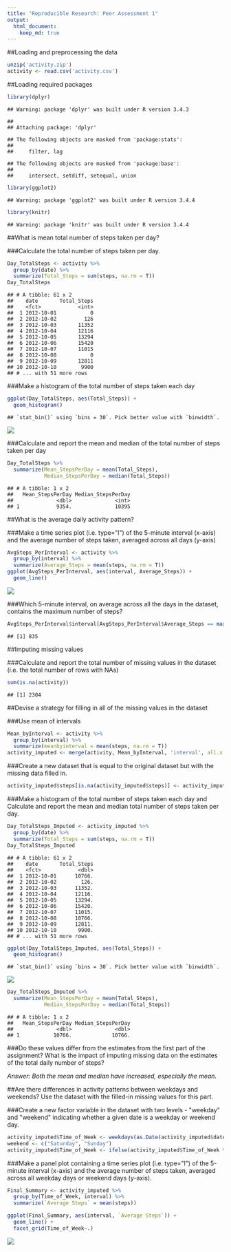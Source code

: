 ```yaml
---
title: "Reproducible Research: Peer Assessment 1"
output: 
  html_document:
    keep_md: true
---
```



##Loading and preprocessing the data

```r
unzip('activity.zip')
activity <- read.csv('activity.csv')
```
##Loading required packages

```r
library(dplyr)
```

```
## Warning: package 'dplyr' was built under R version 3.4.3
```

```
## 
## Attaching package: 'dplyr'
```

```
## The following objects are masked from 'package:stats':
## 
##     filter, lag
```

```
## The following objects are masked from 'package:base':
## 
##     intersect, setdiff, setequal, union
```

```r
library(ggplot2)
```

```
## Warning: package 'ggplot2' was built under R version 3.4.4
```

```r
library(knitr)
```

```
## Warning: package 'knitr' was built under R version 3.4.4
```
##What is mean total number of steps taken per day?  

###Calculate the total number of steps taken per day.

```r
Day_TotalSteps <- activity %>%
  group_by(date) %>%
  summarize(Total_Steps = sum(steps, na.rm = T))
Day_TotalSteps
```

```
## # A tibble: 61 x 2
##    date       Total_Steps
##    <fct>            <int>
##  1 2012-10-01           0
##  2 2012-10-02         126
##  3 2012-10-03       11352
##  4 2012-10-04       12116
##  5 2012-10-05       13294
##  6 2012-10-06       15420
##  7 2012-10-07       11015
##  8 2012-10-08           0
##  9 2012-10-09       12811
## 10 2012-10-10        9900
## # ... with 51 more rows
```
###Make a histogram of the total number of steps taken each day

```r
ggplot(Day_TotalSteps, aes(Total_Steps)) +
  geom_histogram()
```

```
## `stat_bin()` using `bins = 30`. Pick better value with `binwidth`.
```

![](PA1_template_files/figure-html/unnamed-chunk-4-1.png)<!-- -->

###Calculate and report the mean and median of the total number of steps taken per day  


```r
Day_TotalSteps %>%
  summarize(Mean_StepsPerDay = mean(Total_Steps),
            Median_StepsPerDay = median(Total_Steps))
```

```
## # A tibble: 1 x 2
##   Mean_StepsPerDay Median_StepsPerDay
##              <dbl>              <int>
## 1            9354.              10395
```
##What is the average daily activity pattern?  

###Make a time series plot (i.e. type="l") of the 5-minute interval (x-axis) and the average number of steps taken, averaged across all days (y-axis)  


```r
AvgSteps_PerInterval <- activity %>%
  group_by(interval) %>%
  summarize(Average_Steps = mean(steps, na.rm = T))
ggplot(AvgSteps_PerInterval, aes(interval, Average_Steps)) +
  geom_line()
```

![](PA1_template_files/figure-html/unnamed-chunk-6-1.png)<!-- -->

###Which 5-minute interval, on average across all the days in the dataset, contains the maximum number of steps?

```r
AvgSteps_PerInterval$interval[AvgSteps_PerInterval$Average_Steps == max(AvgSteps_PerInterval$Average_Steps)]
```

```
## [1] 835
```
##Imputing missing values  

###Calculate and report the total number of missing values in the dataset (i.e. the total number of rows with NAs)

```r
sum(is.na(activity))
```

```
## [1] 2304
```
##Devise a strategy for filling in all of the missing values in the dataset  

###Use mean of intervals

```r
Mean_byInterval <- activity %>%
  group_by(interval) %>%
  summarize(meanbyinterval = mean(steps, na.rm = T))
activity_imputed <- merge(activity, Mean_byInterval, 'interval', all.x = T )
```
###Create a new dataset that is equal to the original dataset but with the missing data filled in.

```r
activity_imputed$steps[is.na(activity_imputed$steps)] <- activity_imputed$meanbyinterval[is.na(activity_imputed$steps)]
```
###Make a histogram of the total number of steps taken each day and Calculate and report the mean and median total number of steps taken per day.

```r
Day_TotalSteps_Imputed <- activity_imputed %>%
  group_by(date) %>%
  summarize(Total_Steps = sum(steps, na.rm = T))
Day_TotalSteps_Imputed
```

```
## # A tibble: 61 x 2
##    date       Total_Steps
##    <fct>            <dbl>
##  1 2012-10-01      10766.
##  2 2012-10-02        126.
##  3 2012-10-03      11352.
##  4 2012-10-04      12116.
##  5 2012-10-05      13294.
##  6 2012-10-06      15420.
##  7 2012-10-07      11015.
##  8 2012-10-08      10766.
##  9 2012-10-09      12811.
## 10 2012-10-10       9900.
## # ... with 51 more rows
```

```r
ggplot(Day_TotalSteps_Imputed, aes(Total_Steps)) +
  geom_histogram()
```

```
## `stat_bin()` using `bins = 30`. Pick better value with `binwidth`.
```

![](PA1_template_files/figure-html/unnamed-chunk-11-1.png)<!-- -->

```r
Day_TotalSteps_Imputed %>%
  summarize(Mean_StepsPerDay = mean(Total_Steps),
            Median_StepsPerDay = median(Total_Steps))
```

```
## # A tibble: 1 x 2
##   Mean_StepsPerDay Median_StepsPerDay
##              <dbl>              <dbl>
## 1           10766.             10766.
```
###Do these values differ from the estimates from the first part of the assignment? What is the impact of imputing missing data on the estimates of the total daily number of steps?  

*Answer: Both the mean and median have increased, especially the mean.*  

##Are there differences in activity patterns between weekdays and weekends? Use the dataset with the filled-in missing values for this part.  

###Create a new factor variable in the dataset with two levels - "weekday" and "weekend" indicating whether a given date is a weekday or weekend day.

```r
activity_imputed$Time_of_Week <- weekdays(as.Date(activity_imputed$date))
weekend <- c("Saturday", "Sunday")
activity_imputed$Time_of_Week <- ifelse(activity_imputed$Time_of_Week %in% weekend, "Weekend", "Weekday")
```
###Make a panel plot containing a time series plot (i.e. type="l") of the 5-minute interval (x-axis) and the average number of steps taken, averaged across all weekday days or weekend days (y-axis).

```r
Final_Summary <- activity_imputed %>%
  group_by(Time_of_Week, interval) %>%
  summarize(`Average Steps` = mean(steps))

ggplot(Final_Summary, aes(interval, `Average Steps`)) +
  geom_line() +
  facet_grid(Time_of_Week~.)
```

![](PA1_template_files/figure-html/unnamed-chunk-13-1.png)<!-- -->
